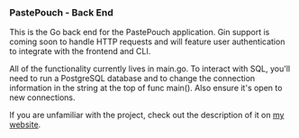 ### PastePouch - Back End

This is the Go back end for the PastePouch application. Gin support is coming soon to handle HTTP requests and will feature user authentication to integrate with the frontend and CLI.

All of the functionality currently lives in main.go. To interact with SQL, you'll need to run a PostgreSQL database and to change the connection information in the string at the top of func main(). Also ensure it's open to new connections.

If you are unfamiliar with the project, check out the description of it on [my website](https://liampowers.me).
